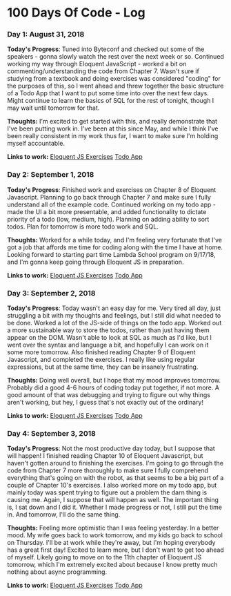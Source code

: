 # 100 Days Of Code - Log

### Day 1: August 31, 2018

**Today's Progress**: Tuned into Byteconf and checked out some of the speakers - gonna slowly watch the rest over the next week or so.  Continued working my way through Eloquent JavaScript - worked a bit on commenting/understanding the code from Chapter 7.  Wasn't sure if studying from a textbook and doing exercises was considered "coding" for the purposes of this, so I went ahead and threw together the basic structure of a Todo App that I want to put some time into over the next few days.  Might continue to learn the basics of SQL for the rest of tonight, though I may wait until tomorrow for that.

**Thoughts:** I'm excited to get started with this, and really demonstrate that I've been putting work in.  I've been at this since May, and while I think I've been really consistent in my work thus far, I want to make sure I'm holding myself accountable.

**Links to work:** 
[Eloquent JS Exercises](https://github.com/edreeseg/EloquentJS)
[Todo App](https://github.com/edreeseg/todoPractice)

### Day 2: September 1, 2018

**Today's Progress**: Finished work and exercises on Chapter 8 of Eloquent Javascript.  Planning to go back through Chapter 7 and make sure I fully understand all of the example code.  Continued working on my todo app - made the UI a bit more presentable, and added functionality to dictate priority of a todo (low, medium, high).  Planning on adding ability to sort todos.  Plan for tomorrow is more todo work and SQL.

**Thoughts:** Worked for a while today, and I'm feeling very fortunate that I've got a job that affords me time for coding along with the time I have at home.  Looking forward to starting part time Lambda School program on 9/17/18, and I'm gonna keep going through Eloquent JS in preparation.

**Links to work:** 
[Eloquent JS Exercises](https://github.com/edreeseg/EloquentJS)
[Todo App](https://github.com/edreeseg/todoPractice)

### Day 3: September 2, 2018

**Today's Progress**: Today wasn't an easy day for me.  Very tired all day, just struggling a bit with my thoughts and feelings, but I still did what needed to be done.  Worked a lot of the JS-side of things on the todo app.  Worked out a more sustainable way to store the todos, rather than just having them appear on the DOM.  Wasn't able to look at SQL as much as I'd like, but I went over the syntax and language a bit, and hopefully I can work on it some more tomorrow.  Also finished reading Chapter 9 of Eloquent Javascript, and completed the exercises.  I really like using regular expressions, but at the same time, they can be insanely frustrating.

**Thoughts:** Doing well overall, but I hope that my mood improves tomorrow.  Probably did a good 4-6 hours of coding today put together, if not more.  A good amount of that was debugging and trying to figure out why things aren't working, but hey, I guess that's not exactly out of the ordinary!

**Links to work:** 
[Eloquent JS Exercises](https://github.com/edreeseg/EloquentJS)
[Todo App](https://github.com/edreeseg/todoPractice)

### Day 4: September 3, 2018

**Today's Progress**: Not the most productive day today, but I suppose that will happen!  I finished reading Chapter 10 of Eloquent Javascript, but haven't gotten around to finishing the exercises.  I'm going to go through the code from Chapter 7 more thoroughly to make sure I fully comprehend everything that's going on with the robot, as that seems to be a big part of a couple of Chapter 10's exercises.  I also worked more on my todo app, but mainly today was spent trying to figure out a problem the darn thing is causing me.  Again, I suppose that will happen as well.  The important thing is, I sat down and I did it.  Whether I made progress or not, I still put the time in.  And tomorrow, I'll do the same thing.

**Thoughts:** Feeling more optimistic than I was feeling yesterday.  In a better mood.  My wife goes back to work tomorrow, and my kids go back to school on Thursday.  I'll be at work while they're away, but I'm hoping everybody has a great first day!  Excited to learn more, but I don't want to get too ahead of myself.  Likely going to move on to the 11th chapter of Eloquent JS tomorrow, which I'm extremely excited about because I know pretty much nothing about async programming.

**Links to work:** 
[Eloquent JS Exercises](https://github.com/edreeseg/EloquentJS)
[Todo App](https://github.com/edreeseg/todoPractice)